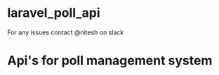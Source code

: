 # laravel_poll_api

For any issues contact @nitesh on slack

<h1>Api's for poll management system</h1>
